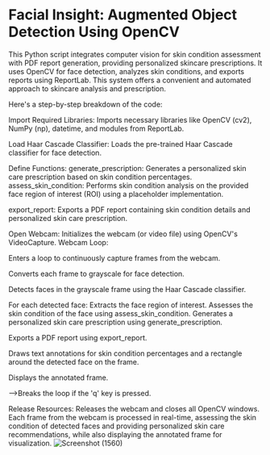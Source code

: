 # Facial Insight: Augmented Object Detection  Using OpenCV
  This Python script integrates computer vision for skin condition assessment with PDF report generation, providing personalized skincare prescriptions. It uses OpenCV for face detection, analyzes skin conditions, and exports reports using ReportLab. This system offers a convenient and automated approach to skincare analysis and prescription.



Here's a step-by-step breakdown of the code:

Import Required Libraries:
Imports necessary libraries like OpenCV (cv2), NumPy (np), datetime, and modules from ReportLab.

Load Haar Cascade Classifier:
Loads the pre-trained Haar Cascade classifier for face detection.

Define Functions:
generate_prescription: Generates a personalized skin care prescription based on skin condition percentages.
assess_skin_condition: Performs skin condition analysis on the provided face region of interest (ROI) using a placeholder implementation.

export_report: Exports a PDF report containing skin condition details and personalized skin care prescription.

Open Webcam:
Initializes the webcam (or video file) using OpenCV's VideoCapture.
Webcam Loop:

Enters a loop to continuously capture frames from the webcam.

Converts each frame to grayscale for face detection.

Detects faces in the grayscale frame using the Haar Cascade classifier.

For each detected face:
Extracts the face region of interest.
Assesses the skin condition of the face using assess_skin_condition.
Generates a personalized skin care prescription using generate_prescription.

Exports a PDF report using export_report.

Draws text annotations for skin condition percentages and a rectangle around the detected face on the frame.

Displays the annotated frame.

-->Breaks the loop if the 'q' key is pressed.

Release Resources:
Releases the webcam and closes all OpenCV windows.
Each frame from the webcam is processed in real-time, assessing the skin condition of detected faces and providing personalized skin care recommendations, while also displaying the annotated frame for visualization.
![Screenshot (1560)](https://github.com/SATYAMSINGH0707/Facial-Insight--Augmented-Object-Detection--Using-OpenCV/assets/97894680/78d4cd92-3ff3-4259-9b7e-1b84e8bf2613)
